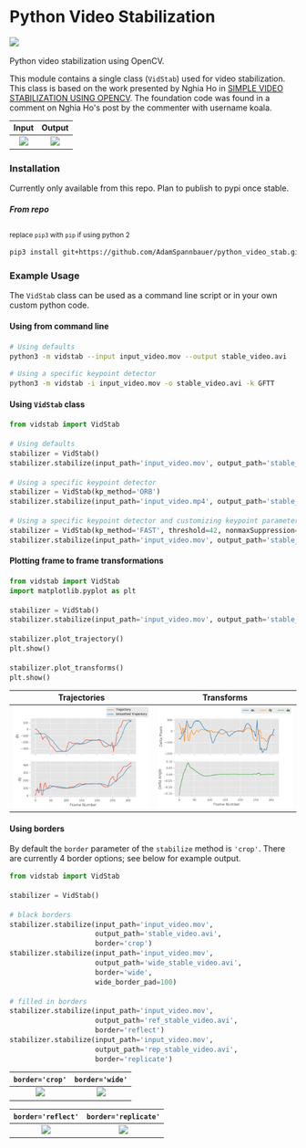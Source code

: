 # Python Video Stabilization

![](https://img.shields.io/badge/STATUS-UNSTABLE%20(in%20development)-red.svg)

 Python video stabilization using OpenCV. 
 
 This module contains a single class (`VidStab`) used for video stabilization. This class is based on the work presented by Nghia Ho in [SIMPLE VIDEO STABILIZATION USING OPENCV](http://nghiaho.com/?p=2093). The foundation code was found in a comment on Nghia Ho's post by the commenter with username koala.
 
 Input                     |  Output
:-------------------------------:|:-------------------------:
![](readme/input_ostrich.gif)  |  ![](readme/stable_ostrich.gif)
 
### Installation

Currently only available from this repo.  Plan to publish to pypi once stable.

##### From repo

<sub>replace `pip3` with `pip` if using python 2</sub>

```bash
pip3 install git+https://github.com/AdamSpannbauer/python_video_stab.git
```

### Example Usage

The `VidStab` class can be used as a command line script or in your own custom python code.

#### Using from command line

```bash
# Using defaults
python3 -m vidstab --input input_video.mov --output stable_video.avi
```

```bash
# Using a specific keypoint detector
python3 -m vidstab -i input_video.mov -o stable_video.avi -k GFTT
```

#### Using `VidStab` class

```python
from vidstab import VidStab

# Using defaults
stabilizer = VidStab()
stabilizer.stabilize(input_path='input_video.mov', output_path='stable_video.avi')

# Using a specific keypoint detector
stabilizer = VidStab(kp_method='ORB')
stabilizer.stabilize(input_path='input_video.mp4', output_path='stable_video.avi')

# Using a specific keypoint detector and customizing keypoint parameters
stabilizer = VidStab(kp_method='FAST', threshold=42, nonmaxSuppression=False)
stabilizer.stabilize(input_path='input_video.mov', output_path='stable_video.avi')
```

#### Plotting frame to frame transformations

```python
from vidstab import VidStab
import matplotlib.pyplot as plt

stabilizer = VidStab()
stabilizer.stabilize(input_path='input_video.mov', output_path='stable_video.avi')

stabilizer.plot_trajectory()
plt.show()

stabilizer.plot_transforms()
plt.show()
```

Trajectories                     |  Transforms
:-------------------------------:|:-------------------------:
![](readme/trajectory_plot.png)  |  ![](readme/transforms_plot.png)

#### Using borders

By default the `border` parameter of the `stabilize` method is `'crop'`.  There are currently 4 border options; see below for example output.

```python
from vidstab import VidStab

stabilizer = VidStab()

# black borders
stabilizer.stabilize(input_path='input_video.mov', 
                     output_path='stable_video.avi', 
                     border='crop')
stabilizer.stabilize(input_path='input_video.mov', 
                     output_path='wide_stable_video.avi', 
                     border='wide', 
                     wide_border_pad=100)

# filled in borders
stabilizer.stabilize(input_path='input_video.mov', 
                     output_path='ref_stable_video.avi', 
                     border='reflect')
stabilizer.stabilize(input_path='input_video.mov', 
                     output_path='rep_stable_video.avi', 
                     border='replicate')
```

`border='crop'`                     |  `border='wide'`
:-------------------------------:|:-------------------------:
![](readme/stable_ostrich.gif)  |  ![](readme/wide_stable_ostrich.gif)

`border='reflect'`                     |  `border='replicate'`
:-------------------------------:|:-------------------------:
![](readme/reflect_stable_ostrich.gif)  |  ![](readme/replicate_stable_ostrich.gif)

